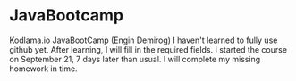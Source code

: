 # JavaBootcamp
Kodlama.io JavaBootCamp (Engin Demirog)
I haven't learned to fully use github yet. 
After learning, I will fill in the required fields. 
I started the course on September 21, 7 days later than usual. 
I will complete my missing homework in time.

